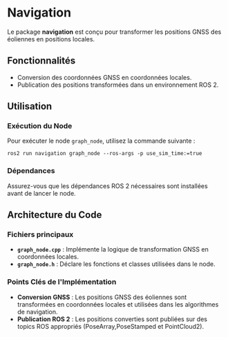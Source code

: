 # Navigation

Le package **navigation** est conçu pour transformer les positions GNSS des éoliennes en positions locales.

## Fonctionnalités

- Conversion des coordonnées GNSS en coordonnées locales.
- Publication des positions transformées dans un environnement ROS 2.

## Utilisation

### Exécution du Node

Pour exécuter le node `graph_node`, utilisez la commande suivante :

```
ros2 run navigation graph_node --ros-args -p use_sim_time:=true
```

### Dépendances

Assurez-vous que les dépendances ROS 2 nécessaires sont installées avant de lancer le node.

## Architecture du Code

### Fichiers principaux

- **`graph_node.cpp`** : Implémente la logique de transformation GNSS en coordonnées locales.
- **`graph_node.h`** : Déclare les fonctions et classes utilisées dans le node.

### Points Clés de l'Implémentation

- **Conversion GNSS** : Les positions GNSS des éoliennes sont transformées en coordonnées locales et utilisées dans les algorithmes de navigation.
- **Publication ROS 2** : Les positions converties sont publiées sur des topics ROS appropriés (PoseArray,PoseStamped et PointCloud2).

